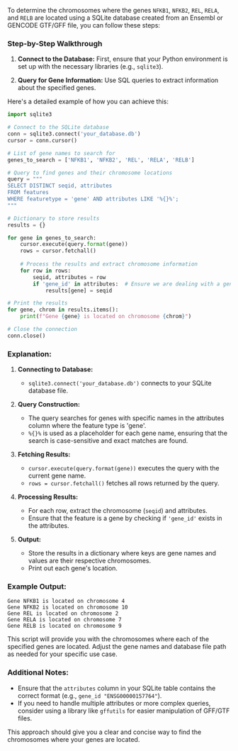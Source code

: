 To determine the chromosomes where the genes `NFKB1`, `NFKB2`, `REL`, `RELA`, and `RELB` are located using a SQLite database created from an Ensembl or GENCODE GTF/GFF file, you can follow these steps:

### Step-by-Step Walkthrough

1. **Connect to the Database:**
   First, ensure that your Python environment is set up with the necessary libraries (e.g., `sqlite3`).

2. **Query for Gene Information:**
   Use SQL queries to extract information about the specified genes.

Here's a detailed example of how you can achieve this:

```python
import sqlite3

# Connect to the SQLite database
conn = sqlite3.connect('your_database.db')
cursor = conn.cursor()

# List of gene names to search for
genes_to_search = ['NFKB1', 'NFKB2', 'REL', 'RELA', 'RELB']

# Query to find genes and their chromosome locations
query = """
SELECT DISTINCT seqid, attributes 
FROM features 
WHERE featuretype = 'gene' AND attributes LIKE '%{}%';
"""

# Dictionary to store results
results = {}

for gene in genes_to_search:
    cursor.execute(query.format(gene))
    rows = cursor.fetchall()
    
    # Process the results and extract chromosome information
    for row in rows:
        seqid, attributes = row
        if 'gene_id' in attributes:  # Ensure we are dealing with a gene feature
            results[gene] = seqid

# Print the results
for gene, chrom in results.items():
    print(f"Gene {gene} is located on chromosome {chrom}")

# Close the connection
conn.close()
```

### Explanation:

1. **Connecting to Database:**
   - `sqlite3.connect('your_database.db')` connects to your SQLite database file.
   
2. **Query Construction:**
   - The query searches for genes with specific names in the attributes column where the feature type is 'gene'.
   - `%{}%` is used as a placeholder for each gene name, ensuring that the search is case-sensitive and exact matches are found.

3. **Fetching Results:**
   - `cursor.execute(query.format(gene))` executes the query with the current gene name.
   - `rows = cursor.fetchall()` fetches all rows returned by the query.
   
4. **Processing Results:**
   - For each row, extract the chromosome (`seqid`) and attributes.
   - Ensure that the feature is a gene by checking if `'gene_id'` exists in the attributes.

5. **Output:**
   - Store the results in a dictionary where keys are gene names and values are their respective chromosomes.
   - Print out each gene's location.

### Example Output:

```
Gene NFKB1 is located on chromosome 4
Gene NFKB2 is located on chromosome 10
Gene REL is located on chromosome 2
Gene RELA is located on chromosome 7
Gene RELB is located on chromosome 9
```

This script will provide you with the chromosomes where each of the specified genes are located. Adjust the gene names and database file path as needed for your specific use case.

### Additional Notes:
- Ensure that the `attributes` column in your SQLite table contains the correct format (e.g., `gene_id "ENSG00000157764"`).
- If you need to handle multiple attributes or more complex queries, consider using a library like `gffutils` for easier manipulation of GFF/GTF files.

This approach should give you a clear and concise way to find the chromosomes where your genes are located.